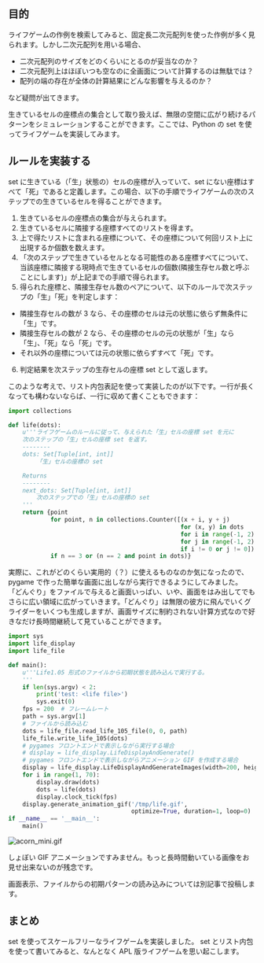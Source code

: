 ## 目的

ライフゲームの作例を検索してみると、固定長二次元配列を使った作例が多く見られます。しかし二次元配列を用いる場合、

- 二次元配列のサイズをどのくらいにとるのが妥当なのか？
- 二次元配列上はほぼいつも空なのに全画面について計算するのは無駄では？
- 配列の端の存在が全体の計算結果にどんな影響を与えるのか？

など疑問が出てきます。

生きているセルの座標点の集合として取り扱えば、無限の空間に広がり続けるパターンをシミュレーションすることができます。ここでは、Python の set を使ってライフゲームを実装してみます。

## ルールを実装する

set に生きている（「生」状態の）セルの座標が入っていて、set にない座標はすべて「死」であると定義します。この場合、以下の手順でライフゲームの次のステップでの生きているセルを得ることができます。

1. 生きているセルの座標点の集合が与えられます。
2. 生きているセルに隣接する座標すべてのリストを得ます。
3. 上で得たリストに含まれる座標について、その座標について何回リスト上に出現するか個数を数えます。
4. 「次のステップで生きているセルとなる可能性のある座標すべてについて、当該座標に隣接する現時点で生きているセルの個数(隣接生存セル数と呼ぶことにします)」が上記までの手順で得られます。
5. 得られた座標と、隣接生存セル数のペアについて、以下のルールで次ステップの「生」「死」を判定します：
 * 隣接生存セルの数が 3 なら、その座標のセルは元の状態に依らず無条件に「生」です。
 * 隣接生存セルの数が 2 なら、その座標のセルの元の状態が「生」なら「生」、「死」なら「死」です。
 * それ以外の座標については元の状態に依らずすべて「死」です。
6. 判定結果を次ステップの生存セルの座標 set として返します。

このような考えで、リスト内包表記を使って実装したのが以下です。一行が長くなっても構わないならば、一行に収めて書くこともできます：


```python
import collections

def life(dots):
    u'''ライフゲームのルールに従って、与えられた「生」セルの座標 set を元に
    次のステップの「生」セルの座標 set を返す。
    --------
    dots: Set[Tuple[int, int]]
        「生」セルの座標の set

    Returns
    --------
    next_dots: Set[Tuple[int, int]]
        次のステップでの「生」セルの座標の set
    '''
    return {point
            for point, n in collections.Counter([(x + i, y + j)
                                                 for (x, y) in dots
                                                 for i in range(-1, 2)
                                                 for j in range(-1, 2)
                                                 if i != 0 or j != 0]).items()
            if n == 3 or (n == 2 and point in dots)}
```
実際に、これがどのくらい実用的（？）に使えるものなのか気になったので、pygame で作った簡単な画面に出しながら実行できるようにしてみました。
「どんぐり」をファイルで与えると画面いっぱい、いや、画面をはみ出してでもさらに広い領域に広がっていきます。「どんぐり」は無限の彼方に飛んでいくグライダーをいくつも生成しますが、画面サイズに制約されない計算方式なので好きなだけ長時間継続して見ていることができます。

```python
import sys
import life_display
import life_file

def main():
    u'''Life1.05 形式のファイルから初期状態を読み込んで実行する。
    '''
    if len(sys.argv) < 2:
        print('test: <life file>')
        sys.exit(0)
    fps = 200  # フレームレート
    path = sys.argv[1]
    # ファイルから読み込む
    dots = life_file.read_life_105_file(0, 0, path)
    life_file.write_life_105(dots)
    # pygames フロントエンドで表示しながら実行する場合
    # display = life_display.LifeDisplayAndGenerate()
    # pygames フロントエンドで表示しながらアニメーション GIF を作成する場合
    display = life_display.LifeDisplayAndGenerateImages(width=200, height=200)
    for i in range(1, 70):
        display.draw(dots)
        dots = life(dots)
        display.clock_tick(fps)
    display.generate_animation_gif('/tmp/life.gif',
                                   optimize=True, duration=1, loop=0)
if __name__ == '__main__':
    main()
```

![acorn_mini.gif](https://qiita-image-store.s3.ap-northeast-1.amazonaws.com/0/412308/45decc63-fbd2-b970-b235-47f781e78a27.gif)

しょぼい GIF アニメーションですみません。もっと長時間動いている画像をお見せ出来ないのが残念です。

画面表示、ファイルからの初期パターンの読み込みについては別記事で投稿します。

## まとめ

set を使ってスケールフリーなライフゲームを実装しました。
set とリスト内包を使って書いてみると、なんとなく APL 版ライフゲームを思い起こします。
